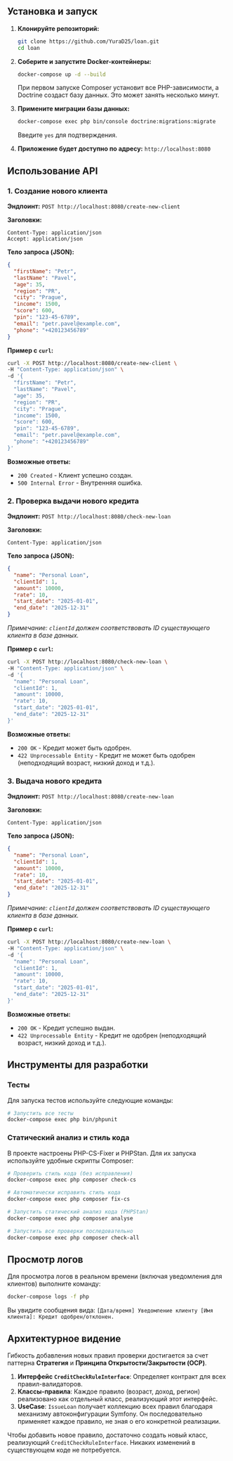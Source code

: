 ## Установка и запуск

1.  **Клонируйте репозиторий:**
    ```bash
    git clone https://github.com/YuraD25/loan.git
    cd loan
    ```

2.  **Соберите и запустите Docker-контейнеры:**
    ```bash
    docker-compose up -d --build
    ```
    При первом запуске Composer установит все PHP-зависимости, а Doctrine создаст базу данных. Это может занять несколько минут.

3.  **Примените миграции базы данных:**
    ```bash
    docker-compose exec php bin/console doctrine:migrations:migrate
    ```
    Введите `yes` для подтверждения.

4.  **Приложение будет доступно по адресу:** `http://localhost:8080`

## Использование API

### 1. Создание нового клиента

**Эндпоинт:** `POST http://localhost:8080/create-new-client`

**Заголовки:**
```
Content-Type: application/json
Accept: application/json
```

**Тело запроса (JSON):**
```json
{
  "firstName": "Petr",
  "lastName": "Pavel",
  "age": 35,
  "region": "PR",
  "city": "Prague",
  "income": 1500,
  "score": 600,
  "pin": "123-45-6789",
  "email": "petr.pavel@example.com",
  "phone": "+420123456789"
}
```

**Пример с `curl`:**
```bash
curl -X POST http://localhost:8080/create-new-client \
-H "Content-Type: application/json" \
-d '{
  "firstName": "Petr",
  "lastName": "Pavel",
  "age": 35,
  "region": "PR",
  "city": "Prague",
  "income": 1500,
  "score": 600,
  "pin": "123-45-6789",
  "email": "petr.pavel@example.com",
  "phone": "+420123456789"
}'
```
**Возможные ответы:**
*   `200 Created` - Клиент успешно создан.
*   `500 Internal Error` - Внутренняя ошибка.

### 2. Проверка выдачи нового кредита

**Эндпоинт:** `POST http://localhost:8080/check-new-loan`

**Заголовки:**
```
Content-Type: application/json
```

**Тело запроса (JSON):**
```json
{
  "name": "Personal Loan",
  "clientId": 1,
  "amount": 10000,
  "rate": 10,
  "start_date": "2025-01-01",
  "end_date": "2025-12-31"
}
```
*Примечание: `clientId` должен соответствовать ID существующего клиента в базе данных.*

**Пример с `curl`:**
```bash
curl -X POST http://localhost:8080/check-new-loan \
-H "Content-Type: application/json" \
-d '{
  "name": "Personal Loan",
  "clientId": 1,
  "amount": 10000,
  "rate": 10,
  "start_date": "2025-01-01",
  "end_date": "2025-12-31"
}'
```
**Возможные ответы:**
*   `200 OK` - Кредит может быть одобрен.
*   `422 Unprocessable Entity` - Кредит не может быть одобрен (неподходящий возраст, низкий доход и т.д.).

### 3. Выдача нового кредита

**Эндпоинт:** `POST http://localhost:8080/create-new-loan`

**Заголовки:**
```
Content-Type: application/json
```

**Тело запроса (JSON):**
```json
{
  "name": "Personal Loan",
  "clientId": 1,
  "amount": 10000,
  "rate": 10,
  "start_date": "2025-01-01",
  "end_date": "2025-12-31"
}
```
*Примечание: `clientId` должен соответствовать ID существующего клиента в базе данных.*

**Пример с `curl`:**
```bash
curl -X POST http://localhost:8080/create-new-loan \
-H "Content-Type: application/json" \
-d '{
  "name": "Personal Loan",
  "clientId": 1,
  "amount": 10000,
  "rate": 10,
  "start_date": "2025-01-01",
  "end_date": "2025-12-31"
}'
```
**Возможные ответы:**
*   `200 OK` - Кредит успешно выдан.
*   `422 Unprocessable Entity` - Кредит не одобрен (неподходящий возраст, низкий доход и т.д.).

## Инструменты для разработки

### Тесты

Для запуска тестов используйте следующие команды:
```bash
# Запустить все тесты
docker-compose exec php bin/phpunit
```

### Статический анализ и стиль кода

В проекте настроены PHP-CS-Fixer и PHPStan. Для их запуска используйте удобные скрипты Composer:

```bash
# Проверить стиль кода (без исправления)
docker-compose exec php composer check-cs

# Автоматически исправить стиль кода
docker-compose exec php composer fix-cs

# Запустить статический анализ кода (PHPStan)
docker-compose exec php composer analyse

# Запустить все проверки последовательно
docker-compose exec php composer check-all
```

## Просмотр логов

Для просмотра логов в реальном времени (включая уведомления для клиентов) выполните команду:
```bash
docker-compose logs -f php
```
Вы увидите сообщения вида:
`[Дата/время] Уведомление клиенту [Имя клиента]: Кредит одобрен/отклонен.`

## Архитектурное видение

Гибкость добавления новых правил проверки достигается за счет паттерна **Стратегия** и **Принципа Открытости/Закрытости (OCP)**.

1.  **Интерфейс `CreditCheckRuleInterface`**: Определяет контракт для всех правил-валидаторов.
2.  **Классы-правила**: Каждое правило (возраст, доход, регион) реализовано как отдельный класс, реализующий этот интерфейс.
3.  **UseCase**: `IssueLoan` получает коллекцию всех правил благодаря механизму автоконфигурации Symfony. Он последовательно применяет каждое правило, не зная о его конкретной реализации.

Чтобы добавить новое правило, достаточно создать новый класс, реализующий `CreditCheckRuleInterface`. Никаких изменений в существующем коде не потребуется.

